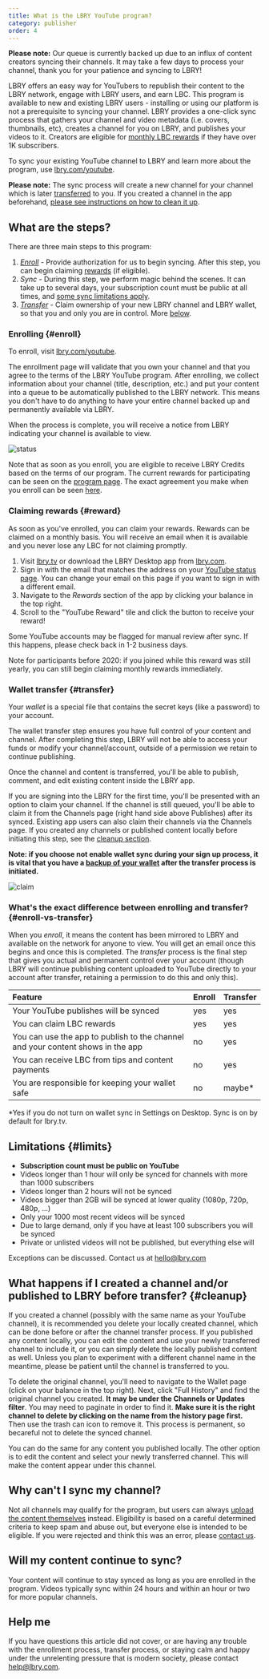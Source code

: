 ```yaml
---
title: What is the LBRY YouTube program?
category: publisher
order: 4
---
```


**Please note:** Our queue is currently backed up due to an influx of content creators syncing their channels. It may take a few days to process your channel, thank you for your patience and syncing to LBRY!

LBRY offers an easy way for YouTubers to republish their content to the LBRY network, engage with LBRY users, and earn LBC. This program is available to new and existing LBRY users - installing or using our platform is not a prerequisite to syncing your channel. LBRY provides a one-click sync process that gathers your channel and video metadata (i.e. covers, thumbnails, etc), creates a channel for you on LBRY, and publishes your videos to it. Creators are eligible for [monthly LBC rewards](#reward) if they have over 1K subscribers. 

To sync your existing YouTube channel to LBRY and learn more about the program, use [lbry.com/youtube](/youtube).

**Please note:** The sync process will create a new channel for your channel which is later [transferred](#transfer) to you. If you created a channel in the app beforehand, [please see instructions on how to clean it up](#cleanup).

## What are the steps?

There are three main steps to this program:

1. *[Enroll](#enroll)* - Provide authorization for us to begin syncing. After this step, you can begin claiming [rewards](#reward) (if eligible).
2. *Sync* - During this step, we perform magic behind the scenes. It can take up to several days, your subscription count must be public at all times, and [some sync limitations apply](#limits).
3. *[Transfer](#transfer)* - Claim ownership of your new LBRY channel and LBRY wallet, so that you and only you are in control. More [below](#transfer).

### Enrolling {#enroll}

To enroll, visit [lbry.com/youtube](/youtube).

The enrollment page will validate that you own your channel and that you agree to the terms of the LBRY YouTube program. After enrolling, we collect information about your channel (title, description, etc.) and put your content into a queue to be automatically published to the LBRY network. This means you don't have to do anything to have your entire channel backed up and permanently available via LBRY.

When the process is complete, you will receive a notice from LBRY indicating your channel is available to view.

![status](https://spee.ch/2/sync-status.png)

Note that as soon as you enroll, you are eligible to receive LBRY Credits based on the terms of our program. The current rewards for participating can be seen on the [program page](/youtube). The exact agreement you make when you enroll can be seen [here](/faq/youtube-terms).

### Claiming rewards {#reward}

As soon as you've enrolled, you can claim your rewards. Rewards can be claimed on a monthly basis. You will receive an email when it is available and you never lose any LBC for not claiming promptly.

1. Visit [lbry.tv](https://lbry.tv) or download the LBRY Desktop app from [lbry.com](https://lbry.com/get).
2. Sign in with the email that matches the address on your [YouTube status page](/youtube/status). You can change your email on this page if you want to sign in with a different email.
3. Navigate to the _Rewards_ section of the app by clicking your balance in the top right.
4. Scroll to the "YouTube Reward" tile and click the button to receive your reward!

Some YouTube accounts may be flagged for manual review after sync. If this happens, please check back in 1-2 business days.

Note for participants before 2020: if you joined while this reward was still yearly, you can still begin claiming monthly rewards immediately.

### Wallet transfer {#transfer}

Your _wallet_ is a special file that contains the secret keys (like a password) to your account.

The wallet transfer step ensures you have full control of your content and channel. After completing this step, LBRY will not be able to access your funds or modify your channel/account, outside of a permission we retain to continue publishing.

Once the channel and content is transferred, you'll be able to publish, comment, and edit existing content inside the LBRY app.

If you are signing into the LBRY for the first time, you'll be presented with an option to claim your channel. If the channel is still queued, you'll be able to claim it from the Channels page (right hand side above Publishes) after its synced. Existing app users can also claim their channels via the Channels page. If you created any channels or published content locally before initiating this step, see the [cleanup section](#cleanup).

**Note: if you choose not enable wallet sync during your sign up process, it is vital that you have a [backup of your wallet](/faq/how-to-backup-wallet) after the transfer process is initiated.**

![claim](https://spee.ch/2/sync-faq-2.png)

### What's the exact difference between enrolling and transfer? {#enroll-vs-transfer}

When you _enroll_, it means the content has been mirrored to LBRY and available on the network for anyone to view. You will get an email once this begins and once this is completed. The _transfer_ process is the final step that gives you actual and permanent control over your account (though LBRY will continue publishing content uploaded to YouTube directly to your account after transfer, retaining a permission to do this and only this).

Feature | Enroll | Transfer |
:------------ | :-------------| :-------------|
Your YouTube publishes will be synced | yes |  yes |
You can claim LBC rewards  | yes |  yes |
You can use the app to publish to the channel and your content shows in the app | no |  yes |
You can receive LBC from tips and content payments | no |  yes |
You are responsible for keeping your wallet safe | no |  maybe\* |

\*Yes if you do not turn on wallet sync in Settings on Desktop. Sync is on by default for lbry.tv.

## Limitations {#limits}
- **Subscription count must be public on YouTube**
- Videos longer than 1 hour will only be synced for channels with more than 1000 subscribers
- Videos longer than 2 hours will not be synced
- Videos bigger than 2GB will be synced at lower quality (1080p, 720p, 480p, ...)
- Only your 1000 most recent videos will be synced
- Due to large demand, only if you have at least 100 subscribers you will be synced
- Private or unlisted videos will not be published, but everything else will

Exceptions can be discussed. Contact us at hello@lbry.com


## What happens if I created a channel and/or published to LBRY before transfer? {#cleanup}

If you created a channel (possibly with the same name as your YouTube channel), it is recommended you delete your locally created channel, which can be done before or after the channel transfer process. If you published any content locally, you can edit the content and use your newly transferred channel to include it, or you can simply delete the locally published content as well. Unless you plan to experiment with a different channel name in the meantime, please be patient until the channel is transferred to you.

To delete the original channel, you'll need to navigate to the Wallet page (click on your balance in the top right). Next, click "Full History" and find the original channel you created. **It may be under the Channels or Updates filter**. You may need to paginate in order to find it. **Make sure it is the right channel to delete by clicking on the name from the history page first.** Then use the trash can icon to remove it. This process is permanent, so becareful not to delete the synced channel.

You can do the same for any content you published locally. The other option is to edit the content and select your newly transferred channel. This will make the content appear under this channel.

## Why can't I sync my channel?

Not all channels may qualify for the program, but users can always [upload the content themselves](https://lbry.com/faq/how-to-publish) instead. Eligibility is based on a careful determined criteria to keep spam and abuse out, but everyone else is intended to be eligible. If you were rejected and think this was an error, please [contact us](mailto:hello@lbry.com).

## Will my content continue to sync?

Your content will continue to stay synced as long as you are enrolled in the program. Videos typically sync within 24 hours and within an hour or two for more popular channels.

## Help me

If you have questions this article did not cover, or are having any trouble with the enrollment process, transfer process, or staying calm and happy under the unrelenting pressure that is modern society, please contact [help@lbry.com](mailto:help@lbry.com).
